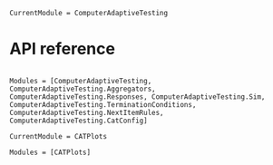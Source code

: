 ```@meta
CurrentModule = ComputerAdaptiveTesting
```

# API reference

```@index
```

```@autodocs
Modules = [ComputerAdaptiveTesting, ComputerAdaptiveTesting.Aggregators, ComputerAdaptiveTesting.Responses, ComputerAdaptiveTesting.Sim, ComputerAdaptiveTesting.TerminationConditions, ComputerAdaptiveTesting.NextItemRules, ComputerAdaptiveTesting.CatConfig]
```

```@meta
CurrentModule = CATPlots
```

```@autodocs
Modules = [CATPlots]
```
